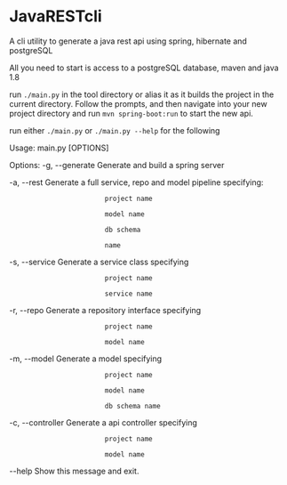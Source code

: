 # JavaRESTcli
A cli utility to generate a java rest api using spring, hibernate and postgreSQL 

All you need to start is access to a postgreSQL database, maven and java 1.8

run `./main.py` in the tool directory or alias it as it builds the project in the current directory.
Follow the prompts, and then navigate into your new project directory and run `mvn spring-boot:run` to start the new api.

run either `./main.py` or `./main.py --help` for the following

Usage: main.py [OPTIONS]

Options:
  -g, --generate            Generate and build a spring server
  
  -a, --rest                Generate a full service, repo and model pipeline specifying: 
                            
                            project name
                            
                            model name
                            
                            db schema
                            
                            name
                            
  -s, --service             Generate a service class specifying
  
                            project name
                            
                            service name
                            
  -r, --repo                Generate a repository interface specifying
  
                            project name
                            
                            model name
                            
  -m, --model               Generate a model specifying
  
                            project name
                            
                            model name
                            
                            db schema name
                            
  -c, --controller          Generate a api controller specifying
  
                            project name
                            
                            model name
                            
  --help                    Show this message and exit.


